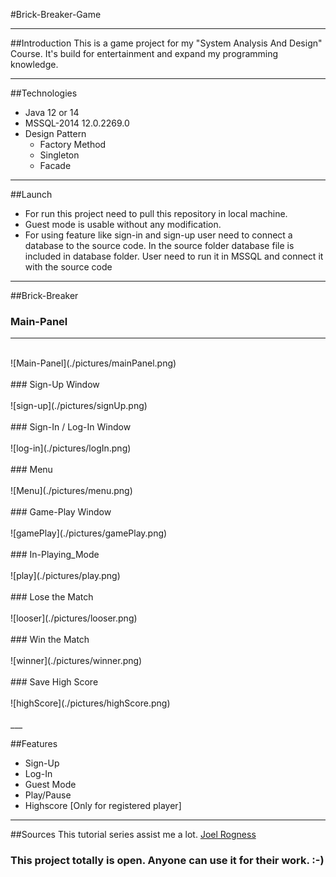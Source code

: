 #Brick-Breaker-Game

___
##Introduction
This is a game project for my "System Analysis And Design" Course.
It's build for entertainment and expand my programming knowledge.

___

##Technologies
- Java 12 or 14
- MSSQL-2014 12.0.2269.0
- Design Pattern
	- Factory Method
	- Singleton
	- Facade

___
##Launch

- For run this project need to pull this repository in local machine.
- Guest mode is usable without any modification. 
- For using feature like sign-in and sign-up user need to connect a database to the source code.
	In the source folder database file is included in database folder. User need to run it in MSSQL and connect it with the source code

___
##Brick-Breaker
### Main-Panel
---
<br/>
![Main-Panel](./pictures/mainPanel.png)
<br/>
<br/>
### Sign-Up Window

<br/>
<br/>
![sign-up](./pictures/signUp.png)
<br/>
<br/>
### Sign-In / Log-In Window
<br/>
<br/>
![log-in](./pictures/logIn.png)
<br/>
<br/>
### Menu 
<br/>
<br/>
![Menu](./pictures/menu.png)
<br/>
<br/>
### Game-Play Window
<br/>
<br/>
![gamePlay](./pictures/gamePlay.png)
<br/>
<br/>
### In-Playing_Mode
<br/>
<br/>
![play](./pictures/play.png)
<br/>
<br/>
### Lose the Match
<br/>
<br/>
![looser](./pictures/looser.png)
<br/>
<br/>
### Win the Match
<br/>
<br/>
![winner](./pictures/winner.png)
<br/>
<br/>
### Save High Score
<br/>
<br/>
![highScore](./pictures/highScore.png)
<br/>
<br/>
___

##Features
- Sign-Up
- Log-In
- Guest Mode
- Play/Pause
- Highscore [Only for registered player]
___

##Sources
This tutorial series assist me a lot.
[Joel Rogness](https://www.youtube.com/watch?v=Qc_OlE1Xn38&list=PLn6h3KPOiM-ErYSmMH1ULtyKTE765d0V3)

### This project totally is open. Anyone can use it for their work. :-)